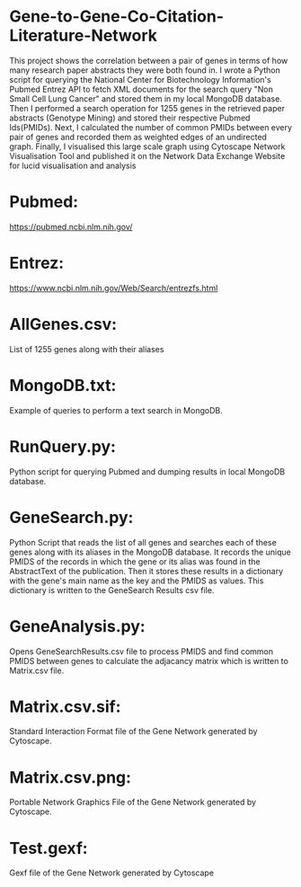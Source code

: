 # Gene-to-Gene-Co-Citation-Literature-Network
This project shows the correlation between a pair of genes in terms of how many research paper abstracts they were both found in.
I wrote a Python script for querying the National Center for Biotechnology Information's Pubmed Entrez API to fetch XML documents for the search query "Non Small Cell Lung Cancer" and stored them in my local MongoDB database. Then I performed a search operation for 1255 genes in the retrieved paper abstracts (Genotype Mining) and stored their respective Pubmed Ids(PMIDs). Next, I calculated the number of common PMIDs between every pair of genes and recorded them as weighted edges of an undirected graph.
Finally, I visualised this large scale graph using Cytoscape Network Visualisation Tool and published it on the Network Data Exchange Website for lucid visualisation and analysis

# Pubmed:
https://pubmed.ncbi.nlm.nih.gov/
# Entrez:
https://www.ncbi.nlm.nih.gov/Web/Search/entrezfs.html

# AllGenes.csv:
List of 1255 genes along with their aliases
# MongoDB.txt: 
Example of queries to perform a text search in MongoDB.
# RunQuery.py:
Python script for querying Pubmed and dumping results in local MongoDB database.
# GeneSearch.py:
Python Script that reads the list of all genes and searches each of these genes along with its aliases in the MongoDB database.
It records the unique PMIDS of the records in which the gene or its alias was found in the AbstractText of the publication.
Then it stores these results in a dictionary with the gene's main name as the key and the PMIDS as values.
This dictionary is written to the GeneSearch Results csv file.
# GeneAnalysis.py:
 Opens GeneSearchResults.csv file to process PMIDS and find common PMIDS between genes to calculate the adjacancy matrix which is written to Matrix.csv file.
# Matrix.csv.sif:
Standard Interaction Format file of the Gene Network generated by Cytoscape.
# Matrix.csv.png:
Portable Network Graphics File of the Gene Network generated by Cytoscape.
# Test.gexf:
Gexf file of the Gene Network generated by Cytoscape

 

